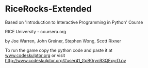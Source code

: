 # RiceRocks-Extended

Based on 'Introduction to Interactive Programming in Python' Course

RICE University - coursera.org

by Joe Warren, John Greiner, Stephen Wong, Scott Rixner

To run the game copy the python code and paste it at www.codeskulptor.org 
or visit http://www.codeskulptor.org/#user41_GpB0rynR3QExyrD.py
